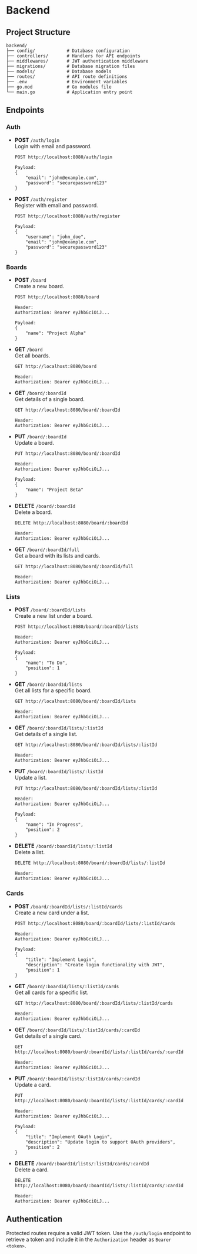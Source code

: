 # Backend

## Project Structure
```
backend/
├── config/            # Database configuration
├── controllers/       # Handlers for API endpoints
├── middlewares/       # JWT authentication middleware
├── migrations/        # Database migration files
├── models/            # Database models
├── routes/            # API route definitions
├── .env               # Environment variables
├── go.mod             # Go modules file
└── main.go            # Application entry point
```

## Endpoints

### **Auth**
- **POST** `/auth/login`  
  Login with email and password.
  ```
  POST http://localhost:8080/auth/login

  Payload:
  {
      "email": "john@example.com",
      "password": "securepassword123"
  }
  ```
- **POST** `/auth/register`  
  Register with email and password.
  ```
  POST http://localhost:8080/auth/register

  Payload:
  {
      "username": "john_doe",
      "email": "john@example.com",
      "password": "securepassword123"
  }
  ```

### **Boards**
- **POST** `/board`  
  Create a new board.  
  ```
  POST http://localhost:8080/board

  Header:
  Authorization: Bearer eyJhbGciOiJ...

  Payload:
  {
      "name": "Project Alpha"
  }
  ```
- **GET** `/board`  
  Get all boards.  
  ```
  GET http://localhost:8080/board

  Header:
  Authorization: Bearer eyJhbGciOiJ...
  ```
- **GET** `/board/:boardId`  
  Get details of a single board.  
  ```
  GET http://localhost:8080/board/:boardId

  Header:
  Authorization: Bearer eyJhbGciOiJ...
  ```
- **PUT** `/board/:boardId`  
  Update a board.  
  ```
  PUT http://localhost:8080/board/:boardId

  Header:
  Authorization: Bearer eyJhbGciOiJ...

  Payload:
  {
      "name": "Project Beta"
  }
  ```
- **DELETE** `/board/:boardId`  
  Delete a board.  
  ```
  DELETE http://localhost:8080/board/:boardId

  Header:
  Authorization: Bearer eyJhbGciOiJ...
  ```
- **GET** `/board/:boardId/full`  
  Get a board with its lists and cards.  
  ```
  GET http://localhost:8080/board/:boardId/full

  Header:
  Authorization: Bearer eyJhbGciOiJ...
  ```

### **Lists**
- **POST** `/board/:boardId/lists`  
  Create a new list under a board.  
  ```
  POST http://localhost:8080/board/:boardId/lists

  Header:
  Authorization: Bearer eyJhbGciOiJ...

  Payload:
  {
      "name": "To Do",
      "position": 1
  }
  ```
- **GET** `/board/:boardId/lists`  
  Get all lists for a specific board.  
  ```
  GET http://localhost:8080/board/:boardId/lists

  Header:
  Authorization: Bearer eyJhbGciOiJ...
  ```
- **GET** `/board/:boardId/lists/:listId`  
  Get details of a single list.  
  ```
  GET http://localhost:8080/board/:boardId/lists/:listId

  Header:
  Authorization: Bearer eyJhbGciOiJ...
  ```
- **PUT** `/board/:boardId/lists/:listId`  
  Update a list.  
  ```
  PUT http://localhost:8080/board/:boardId/lists/:listId

  Header:
  Authorization: Bearer eyJhbGciOiJ...

  Payload:
  {
      "name": "In Progress",
      "position": 2
  }
  ```
- **DELETE** `/board/:boardId/lists/:listId`  
  Delete a list.  
  ```
  DELETE http://localhost:8080/board/:boardId/lists/:listId

  Header:
  Authorization: Bearer eyJhbGciOiJ...
  ```

### **Cards**
- **POST** `/board/:boardId/lists/:listId/cards`  
  Create a new card under a list.  
  ```
  POST http://localhost:8080/board/:boardId/lists/:listId/cards

  Header:
  Authorization: Bearer eyJhbGciOiJ...

  Payload:
  {
      "title": "Implement Login",
      "description": "Create login functionality with JWT",
      "position": 1
  }
  ```
- **GET** `/board/:boardId/lists/:listId/cards`  
  Get all cards for a specific list.  
  ```
  GET http://localhost:8080/board/:boardId/lists/:listId/cards

  Header:
  Authorization: Bearer eyJhbGciOiJ...
  ```
- **GET** `/board/:boardId/lists/:listId/cards/:cardId`  
  Get details of a single card.  
  ```
  GET http://localhost:8080/board/:boardId/lists/:listId/cards/:cardId

  Header:
  Authorization: Bearer eyJhbGciOiJ...
  ```
- **PUT** `/board/:boardId/lists/:listId/cards/:cardId`  
  Update a card.  
  ```
  PUT http://localhost:8080/board/:boardId/lists/:listId/cards/:cardId

  Header:
  Authorization: Bearer eyJhbGciOiJ...

  Payload:
  {
      "title": "Implement OAuth Login",
      "description": "Update login to support OAuth providers",
      "position": 2
  }
  ```
- **DELETE** `/board/:boardId/lists/:listId/cards/:cardId`  
  Delete a card.  
  ```
  DELETE http://localhost:8080/board/:boardId/lists/:listId/cards/:cardId

  Header:
  Authorization: Bearer eyJhbGciOiJ...
  ```

## Authentication
Protected routes require a valid JWT token. Use the `/auth/login` endpoint to retrieve a token and include it in the `Authorization` header as `Bearer <token>`.

